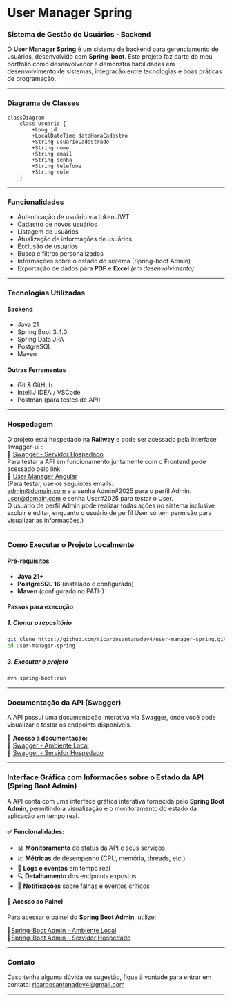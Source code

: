 # **User Manager Spring**

### Sistema de Gestão de Usuários - Backend

O **User Manager Spring** é um sistema de backend para gerenciamento de usuários, desenvolvido com **Spring-boot**. Este projeto faz parte do meu portfólio como desenvolvedor e demonstra habilidades em desenvolvimento de sistemas, integração entre tecnologias e boas práticas de programação.

---
### **Diagrama de Classes**

``` mermaid
classDiagram
    class Usuario {
        +Long id
        +LocalDateTime dataHoraCadastro
        +String usuarioCadastrado
        +String nome
        +String email
        +String senha
        +String telefone
        +String role
    }
```
---
### **Funcionalidades**
- Autenticação de usuário via token JWT
- Cadastro de novos usuários  
- Listagem de usuários  
- Atualização de informações de usuários  
- Exclusão de usuários  
- Busca e filtros personalizados
- Informações sobre o estado do sistema (Spring-boot Admin)  
- Exportação de dados para **PDF** e **Excel** *(em desenvolvimento)*  

---

### **Tecnologias Utilizadas**
#### **Backend**
- Java 21
- Spring Boot 3.4.0
- Spring Data JPA
- PostgreSQL
- Maven

#### **Outras Ferramentas**
- Git & GitHub  
- IntelliJ IDEA / VSCode  
- Postman (para testes de API)  

---

### **Hospedagem**
O projeto está hospedado na **Railway** e pode ser acessado pela interface swagger-ui :  
🔗 [Swagger - Servidor Hospedado](https://user-manager-spring-production.up.railway.app/api/swagger-ui)  
Para testar a API em funcionamento juntamente com o Frontend pode acessado pelo link:  
🔗 [User Manager Angular](https://user-manager-angular.vercel.app/auth/login)   
(Para testar, use os seguintes emails:  
admin@domain.com e a senha Admin#2025 para o perfil Admin.  
user@domain.com e senha User#2025 para testar o User.  
O usuário de perfil Admin pode realizar todas ações no sistema inclusive excluir e editar, enquanto o usuário de perfil User só tem permisão para visualizar as informações.)

---

### **Como Executar o Projeto Localmente**

#### **Pré-requisitos**
- **Java 21+**  
- **PostgreSQL 16** (instalado e configurado)  
- **Maven** (configurado no PATH)  

#### **Passos para execução**

##### **1. Clonar o repositório**
```bash
git clone https://github.com/ricardosantanadev4/user-manager-spring.git
cd user-manager-spring
```
##### **3. Executar o projeto**
```bash
mvn spring-boot:run
```

---
### **Documentação da API (Swagger)**
A API possui uma documentação interativa via Swagger, onde você pode visualizar e testar os endpoints disponíveis.

📌 **Acesso à documentação:**  
🔗 [Swagger - Ambiente Local](http://localhost:8080/api/swagger-ui)  
🔗 [Swagger - Servidor Hospedado](https://user-manager-spring-production.up.railway.app/api/swagger-ui)  

---

### **Interface Gráfica com Informações sobre o Estado da API (Spring Boot Admin)**  

A API conta com uma interface gráfica interativa fornecida pelo **Spring Boot Admin**, permitindo a visualização e o monitoramento do estado da aplicação em tempo real.  

#### ✅ Funcionalidades:  
- 📊 **Monitoramento** do status da API e seus serviços  
- 📈 **Métricas** de desempenho (CPU, memória, threads, etc.)  
- 📜 **Logs e eventos** em tempo real  
- 🔍 **Detalhamento** dos endpoints expostos  
- 🚨 **Notificações** sobre falhas e eventos críticos  

#### 🔗 Acesso ao Painel  
Para acessar o painel do **Spring Boot Admin**, utilize:  

🔗[Spring-Boot Admin - Ambiente Local](http://localhost:8081)  
🔗[Spring-Boot Admin - Servidor Hospedado](https://sring-boot-admin-production.up.railway.app)

---

### **Contato**
Caso tenha alguma dúvida ou sugestão, fique à vontade para entrar em contato:
ricardosantanadev4@gmail.com

---

